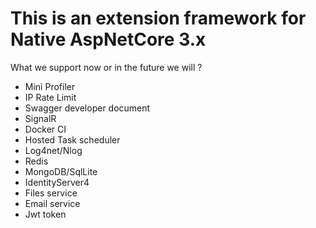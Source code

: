 # This is an extension framework for Native AspNetCore 3.x

What we support now or in the future we will ?

- Mini Profiler
- IP Rate Limit
- Swagger developer document
- SignalR
- Docker CI
- Hosted Task scheduler
- Log4net/Nlog
- Redis
- MongoDB/SqlLite
- IdentityServer4
- Files service
- Email service
- Jwt token